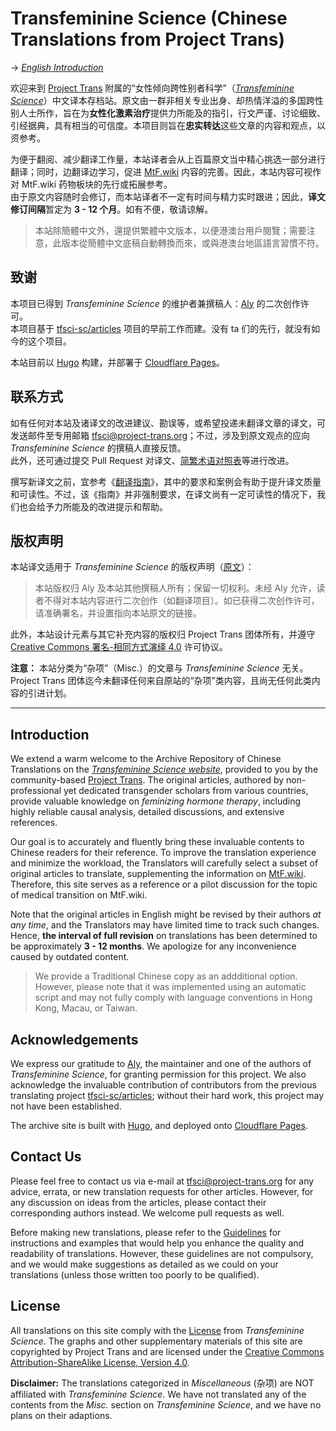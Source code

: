 # Transfeminine Science (Chinese Translations from Project Trans)

→ *[English Introduction](#introduction)*

欢迎来到 [Project Trans][team] 附属的“女性倾向跨性别者科学”（*[Transfeminine Science][origin]*）中文译本存档站。原文由一群非相关专业出身、却热情洋溢的多国跨性别人士所作，旨在为**女性化激素治疗**提供力所能及的指引，行文严谨、讨论细致、引经据典，具有相当的可信度。本项目则旨在**忠实转达**这些文章的内容和观点，以资参考。

为便于翻阅、减少翻译工作量，本站译者会从上百篇原文当中精心挑选一部分进行翻译；同时，边翻译边学习，促进 [MtF.wiki](https://mtf.wiki) 内容的完善。因此，本站内容可视作对 MtF.wiki 药物板块的先行或拓展参考。\
由于原文内容随时会修订，而本站译者不一定有时间与精力实时跟进；因此，**译文修订间隔**暂定为 **3 - 12 个月**。如有不便，敬请谅解。

> 本站除簡體中文外，還提供繁體中文版本，以便港澳台用戶閱覽；需要注意，此版本從簡體中文底稿自動轉換而來，或與港澳台地區語言習慣不符。

## 致谢

本项目已得到 *Transfeminine Science* 的维护者兼撰稿人：[Aly][aly] 的二次创作许可。\
本项目基于 [tfsci-sc/articles][origin-cn] 项目的早前工作而建。没有 ta 们的先行，就没有如今的这个项目。

本站目前以 [Hugo][hugo] 构建，并部署于 [Cloudflare Pages][site-url]。

## 联系方式

如有任何对本站及诸译文的改进建议、勘误等，或希望投递未翻译文章的译文，可发送邮件至专用邮箱 <tfsci@project-trans.org>；不过，涉及到原文观点的应向 *Transfeminine Science* 的撰稿人直接反馈。\
此外，还可通过提交 Pull Request 对译文、[简繁术语对照表](scripts/CustomTW.txt)等进行改进。

撰写新译文之前，宜参考《[翻译指南][guideline]》，其中的要求和案例会有助于提升译文质量和可读性。不过，该《指南》并非强制要求，在译文尚有一定可读性的情况下，我们也会给予力所能及的改进提示和帮助。

## 版权声明

本站译文适用于 *Transfeminine Science* 的版权声明（[原文][license]）：

> 本站版权归 Aly 及本站其他撰稿人所有；保留一切权利。未经 Aly 允许，读者不得对本站内容进行二次创作（如翻译项目）。如已获得二次创作许可，请准确署名，并设置指向本站原文的链接。

此外，本站设计元素与其它补充内容的版权归 Project Trans 团体所有，并遵守 [Creative Commons 署名-相同方式演绎 4.0][license2] 许可协议。

**注意：** 本站分类为“杂项”（Misc.）的文章与 *Transfeminine Science* 无关。Project Trans 团体迄今未翻译任何来自原站的“杂项”类内容，且尚无任何此类内容的引进计划。

--------

## Introduction

We extend a warm welcome to the Archive Repository of Chinese Translations on the *[Transfeminine Science website][origin]*, provided to you by the community-based [Project Trans][team]. The original articles, authored by non-professional yet dedicated transgender scholars from various countries, provide valuable knowledge on *feminizing hormone therapy*, including highly reliable causal analysis, detailed discussions, and extensive references.

Our goal is to accurately and fluently bring these invaluable contents to Chinese readers for their reference. To improve the translation experience and minimize the workload, the Translators will carefully select a subset of original articles to translate, supplementing the information on [MtF.wiki](https://mtf.wiki). Therefore, this site serves as a reference or a pilot discussion for the topic of medical transition on MtF.wiki.

Note that the original articles in English might be revised by their authors *at any time*, and the Translators may have limited time to track such changes. Hence, **the interval of full revision** on translations has been determined to be approximately **3 - 12 months**. We apologize for any inconvenience caused by outdated content.

> We provide a Traditional Chinese copy as an addditional option. However, please note that it was implemented using an automatic script and may not fully comply with language conventions in Hong Kong, Macau, or Taiwan.

## Acknowledgements

We express our gratitude to [Aly][aly], the maintainer and one of the authors of *Transfeminine Science*, for granting permission for this project. We also acknowledge the invaluable contribution of contributors from the previous translating project [tfsci-sc/articles][origin-cn]; without their hard work, this project may not have been established.

The archive site is built with [Hugo][hugo], and deployed onto [Cloudflare Pages][site-url].

## Contact Us

Please feel free to contact us via e-mail at <tfsci@project-trans.org> for any advice, errata, or new translation requests for other articles. However, for any discussion on ideas from the articles, please contact their corresponding authors instead. We welcome pull requests as well.

Before making new translations, please refer to the [Guidelines][guideline] for instructions and examples that would help you enhance the quality and readability of translations. However, these guidelines are not compulsory, and we would make suggestions as detailed as we could on your translations (unless those written too poorly to be qualified).

## License

All translations on this site comply with the [License][license] from *Transfeminine Science*. The graphs and other supplementary materials of this site are copyrighted by Project Trans and are licensed under the [Creative Commons Attribution-ShareAlike License, Version 4.0][license2].

**Disclaimer:** The translations categorized in *Miscellaneous* (杂项) are NOT affiliated with *Transfeminine Science*. We have not translated any of the contents from the *Misc.* section on *Transfeminine Science*, and we have no plans on their adaptions.

[team]: https://project-trans.org
[origin]: https://transfemscience.org
[aly]: https://transfemscience.org/about/#aly
[origin-cn]: https://github.com/tfsci-sc/articles
[hugo]: https://gohugo.io
[site-url]: https://tfsci.mtf.wiki
[license]: LICENSE.md
[license2]: https://creativecommons.org/licenses/by-sa/4.0/
[guideline]: https://tfsci.mtf.wiki/misc/newcomer-guidelines/

